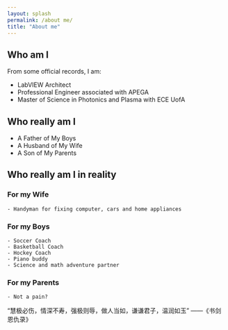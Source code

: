 ```yaml
---
layout: splash
permalink: /about me/
title: "About me"
---
```


## Who am I
From some official records, I am:
- LabVIEW Architect
- Professional Engineer associated with APEGA
- Master of Science in Photonics and Plasma with ECE UofA

## Who really am I
- A Father of My Boys
- A Husband of My Wife
- A Son of My Parents

## Who really am I in reality
### For my Wife
```
- Handyman for fixing computer, cars and home appliances
```
### For my Boys
```
- Soccer Coach
- Basketball Coach
- Hockey Coach
- Piano buddy
- Science and math adventure partner
```

### For my Parents
```
- Not a pain?
```

“慧极必伤，情深不寿，强极则辱，做人当如，谦谦君子，温润如玉” ——《书剑恩仇录》
